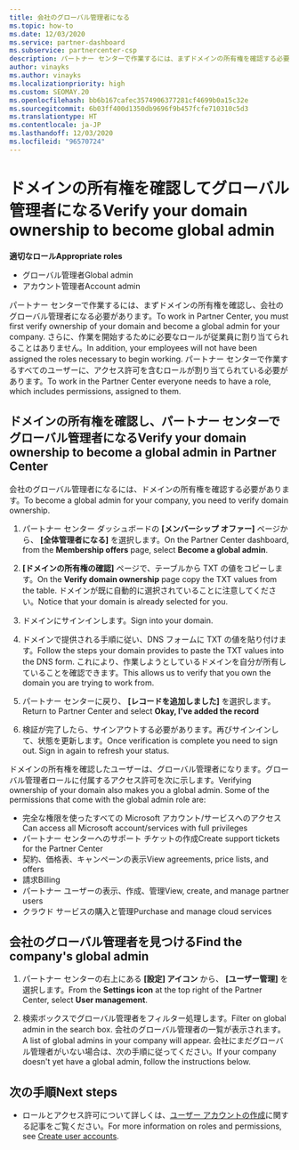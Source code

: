 ```yaml
---
title: 会社のグローバル管理者になる
ms.topic: how-to
ms.date: 12/03/2020
ms.service: partner-dashboard
ms.subservice: partnercenter-csp
description: パートナー センターで作業するには、まずドメインの所有権を確認する必要があります。 これを行う方法と、ユーザーを追加できるグローバル管理者になる方法について説明します。
author: vinayks
ms.author: vinayks
ms.localizationpriority: high
ms.custom: SEOMAY.20
ms.openlocfilehash: bb6b167cafec3574906377281cf4699b0a15c32e
ms.sourcegitcommit: 6b03ff400d1350db9696f9b457fcfe710310c5d3
ms.translationtype: HT
ms.contentlocale: ja-JP
ms.lasthandoff: 12/03/2020
ms.locfileid: "96570724"
---
```

# <a name="verify-your-domain-ownership-to-become-global-admin"></a><span data-ttu-id="7901c-104">ドメインの所有権を確認してグローバル管理者になる</span><span class="sxs-lookup"><span data-stu-id="7901c-104">Verify your domain ownership to become global admin</span></span> 


<span data-ttu-id="7901c-105">**適切なロール**</span><span class="sxs-lookup"><span data-stu-id="7901c-105">**Appropriate roles**</span></span>

- <span data-ttu-id="7901c-106">グローバル管理者</span><span class="sxs-lookup"><span data-stu-id="7901c-106">Global admin</span></span>
- <span data-ttu-id="7901c-107">アカウント管理者</span><span class="sxs-lookup"><span data-stu-id="7901c-107">Account admin</span></span>

<span data-ttu-id="7901c-108">パートナー センターで作業するには、まずドメインの所有権を確認し、会社のグローバル管理者になる必要があります。</span><span class="sxs-lookup"><span data-stu-id="7901c-108">To work in Partner Center, you must first verify ownership of your domain and become a global admin for your company.</span></span> <span data-ttu-id="7901c-109">さらに、作業を開始するために必要なロールが従業員に割り当てられることはありません。</span><span class="sxs-lookup"><span data-stu-id="7901c-109">In addition, your employees will not have been assigned the roles necessary to begin working.</span></span>  <span data-ttu-id="7901c-110">パートナー センターで作業するすべてのユーザーに、アクセス許可を含むロールが割り当てられている必要があります。</span><span class="sxs-lookup"><span data-stu-id="7901c-110">To work in the Partner Center everyone needs to have a role, which includes permissions, assigned to them.</span></span>  

## <a name="verify-your-domain-ownership-to-become-a-global-admin-in-partner-center"></a><span data-ttu-id="7901c-111">ドメインの所有権を確認し、パートナー センターでグローバル管理者になる</span><span class="sxs-lookup"><span data-stu-id="7901c-111">Verify your domain ownership to become a global admin in Partner Center</span></span>

<span data-ttu-id="7901c-112">会社のグローバル管理者になるには、ドメインの所有権を確認する必要があります。</span><span class="sxs-lookup"><span data-stu-id="7901c-112">To become a global admin for your company, you need to verify domain ownership.</span></span>

1. <span data-ttu-id="7901c-113">パートナー センター ダッシュボードの **[メンバーシップ オファー]** ページから、 **[全体管理者になる]** を選択します。</span><span class="sxs-lookup"><span data-stu-id="7901c-113">On the Partner Center dashboard, from the **Membership offers** page, select **Become a global admin**.</span></span> 

2. <span data-ttu-id="7901c-114">**[ドメインの所有権の確認]** ページで、テーブルから TXT の値をコピーします。</span><span class="sxs-lookup"><span data-stu-id="7901c-114">On the **Verify domain ownership** page copy the TXT values from the table.</span></span> <span data-ttu-id="7901c-115">ドメインが既に自動的に選択されていることに注意してください。</span><span class="sxs-lookup"><span data-stu-id="7901c-115">Notice that your domain is already selected for you.</span></span>

3. <span data-ttu-id="7901c-116">ドメインにサインインします。</span><span class="sxs-lookup"><span data-stu-id="7901c-116">Sign into your domain.</span></span> 

4. <span data-ttu-id="7901c-117">ドメインで提供される手順に従い、DNS フォームに TXT の値を貼り付けます。</span><span class="sxs-lookup"><span data-stu-id="7901c-117">Follow the steps your domain provides to paste the TXT values into the DNS form.</span></span>  <span data-ttu-id="7901c-118">これにより、作業しようとしているドメインを自分が所有していることを確認できます。</span><span class="sxs-lookup"><span data-stu-id="7901c-118">This allows us to verify that you own the domain you are trying to work from.</span></span>

5. <span data-ttu-id="7901c-119">パートナー センターに戻り、 **[レコードを追加しました]** を選択します。</span><span class="sxs-lookup"><span data-stu-id="7901c-119">Return to Partner Center and select **Okay, I've added the record**</span></span>

6. <span data-ttu-id="7901c-120">検証が完了したら、サインアウトする必要があります。再びサインインして、状態を更新します。</span><span class="sxs-lookup"><span data-stu-id="7901c-120">Once verification is complete you need to sign out. Sign in again to refresh your status.</span></span> 

<span data-ttu-id="7901c-121">ドメインの所有権を確認したユーザーは、グローバル管理者になります。グローバル管理者ロールに付属するアクセス許可を次に示します。</span><span class="sxs-lookup"><span data-stu-id="7901c-121">Verifying ownership of your domain also makes you a global admin. Some of the permissions that come with the global admin role are:</span></span>

- <span data-ttu-id="7901c-122">完全な権限を使ったすべての Microsoft アカウント/サービスへのアクセス</span><span class="sxs-lookup"><span data-stu-id="7901c-122">Can access all Microsoft account/services with full privileges</span></span> 
- <span data-ttu-id="7901c-123">パートナー センターへのサポート チケットの作成</span><span class="sxs-lookup"><span data-stu-id="7901c-123">Create support tickets for the Partner Center</span></span>
- <span data-ttu-id="7901c-124">契約、価格表、キャンペーンの表示</span><span class="sxs-lookup"><span data-stu-id="7901c-124">View agreements, price lists, and offers</span></span>
- <span data-ttu-id="7901c-125">請求</span><span class="sxs-lookup"><span data-stu-id="7901c-125">Billing</span></span>
- <span data-ttu-id="7901c-126">パートナー ユーザーの表示、作成、管理</span><span class="sxs-lookup"><span data-stu-id="7901c-126">View, create, and manage partner users</span></span>
- <span data-ttu-id="7901c-127">クラウド サービスの購入と管理</span><span class="sxs-lookup"><span data-stu-id="7901c-127">Purchase and manage cloud services</span></span>

## <a name="find-the-companys-global-admin"></a><span data-ttu-id="7901c-128">会社のグローバル管理者を見つける</span><span class="sxs-lookup"><span data-stu-id="7901c-128">Find the company's global admin</span></span>

1. <span data-ttu-id="7901c-129">パートナー センターの右上にある **[設定] アイコン** から、 **[ユーザー管理]** を選択します。</span><span class="sxs-lookup"><span data-stu-id="7901c-129">From the **Settings icon** at the top right of the Partner Center, select **User management**.</span></span>

1. <span data-ttu-id="7901c-130">検索ボックスでグローバル管理者をフィルター処理します。</span><span class="sxs-lookup"><span data-stu-id="7901c-130">Filter on global admin in the search box.</span></span> <span data-ttu-id="7901c-131">会社のグローバル管理者の一覧が表示されます。</span><span class="sxs-lookup"><span data-stu-id="7901c-131">A list of global admins in your company will appear.</span></span> <span data-ttu-id="7901c-132">会社にまだグローバル管理者がいない場合は、次の手順に従ってください。</span><span class="sxs-lookup"><span data-stu-id="7901c-132">If your company doesn't yet have a global admin, follow the instructions below.</span></span>

## <a name="next-steps"></a><span data-ttu-id="7901c-133">次の手順</span><span class="sxs-lookup"><span data-stu-id="7901c-133">Next steps</span></span>

- <span data-ttu-id="7901c-134">ロールとアクセス許可について詳しくは、[ユーザー アカウントの作成](create-user-accounts-and-set-permissions.md)に関する記事をご覧ください。</span><span class="sxs-lookup"><span data-stu-id="7901c-134">For more information on roles and permissions, see [Create user accounts](create-user-accounts-and-set-permissions.md).</span></span> 